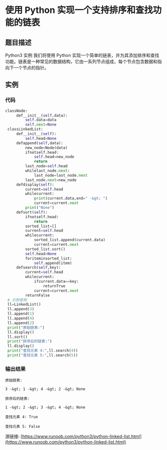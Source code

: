 # 使用 Python 实现一个支持排序和查找功能的链表

## 题目描述
Python3 实例
我们将使用 Python 实现一个简单的链表，并为其添加排序和查找功能。链表是一种常见的数据结构，它由一系列节点组成，每个节点包含数据和指向下一个节点的指针。

## 实例
### 代码
```python
classNode:
     def__init__(self,data):
         self.data=data
         self.next=None
 classLinkedList:
     def__init__(self):
         self.head=None
     defappend(self,data):
         new_node=Node(data)
         ifnotself.head:
             self.head=new_node
             return
         last_node=self.head
         whilelast_node.next:
             last_node=last_node.next
         last_node.next=new_node
     defdisplay(self):
         current=self.head
         whilecurrent:
             print(current.data,end=" -&gt; ")
             current=current.next
         print("None")
     defsort(self):
         ifnotself.head:
             return
         sorted_list=[]
         current=self.head
         whilecurrent:
             sorted_list.append(current.data)
             current=current.next
         sorted_list.sort()
         self.head=None
         foriteminsorted_list:
             self.append(item)
     defsearch(self,key):
         current=self.head
         whilecurrent:
             ifcurrent.data==key:
                 returnTrue
             current=current.next
         returnFalse
 # 示例使用
 ll=LinkedList()
 ll.append(3)
 ll.append(1)
 ll.append(4)
 ll.append(2)
 print("原始链表:")
 ll.display()
 ll.sort()
 print("排序后的链表:")
 ll.display()
 print("查找元素 4:",ll.search(4))
 print("查找元素 5:",ll.search(5))
```
### 输出结果
```
原始链表:
3 -&gt; 1 -&gt; 4 -&gt; 2 -&gt; None
排序后的链表:
1 -&gt; 2 -&gt; 3 -&gt; 4 -&gt; None
查找元素 4: True
查找元素 5: False
```
源链接: [https://www.runoob.com/python3/python-linked-list.html](https://www.runoob.com/python3/python-linked-list.html)